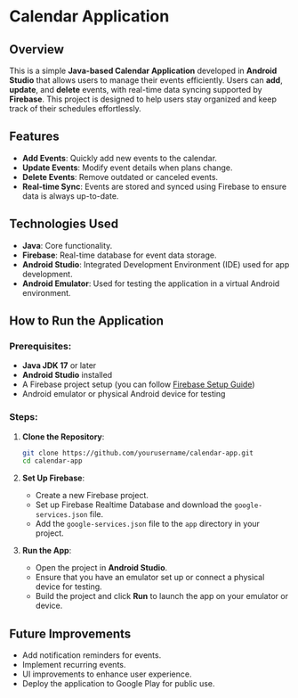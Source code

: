 
# Calendar Application

## Overview
This is a simple **Java-based Calendar Application** developed in **Android Studio** that allows users to manage their events efficiently. Users can **add**, **update**, and **delete** events, with real-time data syncing supported by **Firebase**. This project is designed to help users stay organized and keep track of their schedules effortlessly.

## Features
- **Add Events**: Quickly add new events to the calendar.
- **Update Events**: Modify event details when plans change.
- **Delete Events**: Remove outdated or canceled events.
- **Real-time Sync**: Events are stored and synced using Firebase to ensure data is always up-to-date.

## Technologies Used
- **Java**: Core functionality.
- **Firebase**: Real-time database for event data storage.
- **Android Studio**: Integrated Development Environment (IDE) used for app development.
- **Android Emulator**: Used for testing the application in a virtual Android environment.

## How to Run the Application
### Prerequisites:
- **Java JDK 17** or later
- **Android Studio** installed
- A Firebase project setup (you can follow [Firebase Setup Guide](https://firebase.google.com/docs/web/setup))
- Android emulator or physical Android device for testing

### Steps:
1. **Clone the Repository**:
   ```bash
   git clone https://github.com/yourusername/calendar-app.git
   cd calendar-app
   ```

2. **Set Up Firebase**:
   - Create a new Firebase project.
   - Set up Firebase Realtime Database and download the `google-services.json` file.
   - Add the `google-services.json` file to the `app` directory in your project.

3. **Run the App**:
   - Open the project in **Android Studio**.
   - Ensure that you have an emulator set up or connect a physical device for testing.
   - Build the project and click **Run** to launch the app on your emulator or device.

## Future Improvements
- Add notification reminders for events.
- Implement recurring events.
- UI improvements to enhance user experience.
- Deploy the application to Google Play for public use.

